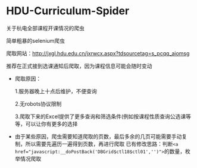 # HDU-Curriculum-Spider
关于杭电全部课程开课情况的爬虫

简单粗暴的selenium爬虫

爬取网站：http://jxgl.hdu.edu.cn/jxrwcx.aspx?tdsourcetag=s_pcqq_aiomsg

推荐在正式接到选课通知后爬取，因为课程信息可能会随时变动

+ 爬取原因：

  1.服务器晚上十点后维护，不便查询

  2.无robots协议限制

  3.爬取下来的Excel提供了更多查询和筛选条件(例如按课程性质查询公选课等等，可以让你有更多的选择


+ 由于某些原因，爬虫需要知道爬取的页数，最后多余的几页可能需要手动复制，所以需要先遍历一遍得到页数，再进行爬取
已有修改思路：判断`<a href="javascript:__doPostBack('DBGrid$ctl18$ctl01','')">`的数量，枚举情况爬取
